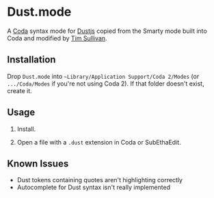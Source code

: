 Dust.mode
=========

A [Coda](http://panic.com/coda) syntax mode for [Dustjs](http://linkedin.github.io/dustjs/)
copied from the Smarty mode built into Coda and modified by [Tim Sullivan](http://github.com/tsullivan).



Installation
------------

Drop `Dust.mode` into `~Library/Application Support/Coda 2/Modes` (or `.../Coda/Modes`
if you're not using Coda 2). If that folder doesn't exist, create it.



Usage
-----

 1. Install.

 2. Open a file with a `.dust` extension in Coda or SubEthaEdit.

Known Issues
------------

- Dust tokens containing quotes aren't highlighting correctly
- Autocomplete for Dust syntax isn't really implemented
